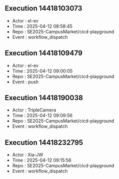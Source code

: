 ## Execution 14418103073
- Actor  : el-ev
- Time   : 2025-04-12 08:58:45
- Repo   : SE2025-CampusMarket/cicd-playground
- Event  : workflow_dispatch
## Execution 14418109479
- Actor  : el-ev
- Time   : 2025-04-12 09:00:05
- Repo   : SE2025-CampusMarket/cicd-playground
- Event  : push
## Execution 14418190038
- Actor  : TripleCamera
- Time   : 2025-04-12 09:09:56
- Repo   : SE2025-CampusMarket/cicd-playground
- Event  : workflow_dispatch
## Execution 14418232795
- Actor  : Xia-JW
- Time   : 2025-04-12 09:15:56
- Repo   : SE2025-CampusMarket/cicd-playground
- Event  : workflow_dispatch
